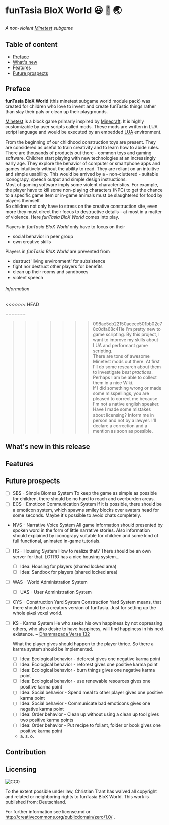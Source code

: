 <!-- 
[//]: # (project_name = 'funTasia BloX World')
[//]: # (project_alias = 'funtasia')
[//]: # (file_name = readme)
[//]: # (file_extension = md)
[//]: # (file_format = markdown)
[//]: # (file_version = {major_version = 0, minor_version = 1, patch_version = 0, suffix_version = {'unreleased', 'alpha'}})
[//]: # [!] File version numbers have to match with that release version number where the file was last amended
[//]: # (author = {surname = 'Christian', lastname = 'Trant'})
[//]: # (date_of_creation = {day = 21, month = 05, year = 2017})
[//]: # (date_of_last_change = {day = 23, month = 05, year = 2017})
[//]: # (license = 'CC0') 
-->
# **funTasia BloX World** :smiley: :game_die: :earth_asia:

###### _A non-violent [Minetest](http://www.minetest.net/) subgame_

## Table of content

<!-- 
[//]: # (todo = 'set reference links')
-->
* [Preface](#preface)
* [What's new](#whats-new-in-this-release)
* [Features](#features)
* [Future prospects](#future-prospects)

## Preface

**funTasia BloX World** (this minetest subgame world module pack) was created for children who love to invent and create funTastic things rather than slay their pals or clean up their playgrounds.
<!-- 
[//]: # (todo = 'Place repo badges here')
[//]: # (---)
-->
[Minetest](http://www.minetest.net/) is a block game primarly inspired by [Minecraft](https://minecraft.net/de-de/). It is highly customizable by user scripts called mods. These mods are written in LUA script language and would be executed by an embedded [LUA](https://www.lua.org/) environment.

From the beginning of our childhood construction toys are present. They are considered as useful to train creativity and to learn how to abide rules. There are thousands of products out there - common toys and gaming software. Children start playing with new technologies at an increasingly early age. They explore the behavior of computer or smartphone apps and games intuitively without the ability to read. They are reliant on an intuitive and simple usablility. This would be arrived by a - non-cluttered - suitable iconograpy, speech output and simple design instructions.  
Most of gaming software imply some violent characteristics. For example, the player have to kill some non-playing characters (NPC) to get the chance to a specific game item or in-game animals must be slaughtered for food by players themself.  
So children not only have to stress on the creative construction site, even more they must direct their focus to destructive details - at most in a matter of violence. Here *funTasia BloX World* comes into play.

Players in *funTasia BloX World* only have to focus on their
* social behavior in peer group 
* own creative skills

<!--
[//]: # (todo = 'add more fancy pros')
-->

Players in *funTasia BloX World* are prevented from
* destruct 'living environment' for subsistence
* fight nor destruct other players for benefits
* clean up their rooms and sandboxes
* violent speech

###### Information

<<<<<<< HEAD

=======
>>>>>>> 098ae5eb22150aeece501bb02c78c0dfa68c411e
I'm pretty new to game scripting. By this project, I want to improve my skills about LUA and performant game scripting.  
There are tons of awesome Minetest mods out there. At first I'll do some research about them to investigate *best practices*. Perhaps I am be able to collect them in a nice Wiki.  
If I did something wrong or made some misspellings, you are pleased to correct me because I'm not a native english speaker.  
Have I made some mistakes about licensing? Inform me in person and not by a lawyer. I'll declare a correction and a mention as soon as possible.

## What's new in this release

<!--
[//]: # (Excerpt of REALLY important changelog.md entries)
[//]: # (Stress to new features, improvements and major bugfixes)
-->

## Features

## Future prospects

- [ ] SBS - Simple Biomes System
  To keep the game as simple as possible for children, there should be no hard to reach and overburden areas. 
- [ ] ECS - Emoticon Communication System
  If it is possible, there should be a emoticon system, which spawns smiley blocks over avatars head for some seconds. Maybe it's possible to avoid chats completely.
- NVS - Narrative Voice System
  All game information should presented by spoken word in the form of little narrative stories. Also information should explained by iconograpy suitable for children and some kind of full functional, animated in-game tutorials.
- [ ] HS - Housing System
  How to realize that? There should be an own server for that. LOTRO has a nice housing system...
  - [ ] Idea: Housing for players (shared locked area)
  - [ ] Idea: Sandbox for players (shared locked area)
- [ ] WAS - World Administration System
  - [ ] UAS - User Administration System
- [ ] CYS - Construction Yard System
  Construction Yard System means, that there should be a creators version of funTasia. Just for setting up the whole ~~pixel~~ voxel world.
- [ ] KS - Karma System
  He who seeks his own happiness by not oppressing others, who also desire to have happiness, will find happiness in his next existence. ~ [Dhammapada Verse 132](http://www.tipitaka.net/tipitaka/dhp/verseload.php?verse=131)
  
  What the player gives should happen to the player thrice. So there a karma system should be implemented.
  - [ ] Idea: Ecological behavior - deforest gives one negative karma point
  - [ ] Idea: Ecological behavior - reforest gives one positive karma point
  - [ ] Idea: Ecological behavior - burn things gives one negative karma point
  - [ ] Idea: Ecological behavior - use renewable resources gives one positive karma point
  - [ ] Idea: Social behavior - Spend meal to other player gives one positive karma point
  - [ ] Idea: Social behavior - Communicate bad emoticons gives one negative karma point
  - [ ] Idea: Order behavior - Clean up without using a clean up tool gives two positive karma points
  - [ ] Idea: Order behavior - Put recipe to foliant, folder or book gives one positive karma point
  - a. s. o.
  
## Contribution

<!--
[//]: # (todo = 'add authors and licenses of used resources here')
[//]: # (todo = 'add link to contributing.md')
-->

## Licensing

![CC0](http://i.creativecommons.org/p/zero/1.0/88x31.png)

To the extent possible under law, Christian Trant has waived all copyright and related or neighboring rights to funTasia BloX World. This work is published from: Deutschland.

For further information see license.md or http://creativecommons.org/publicdomain/zero/1.0/ .
